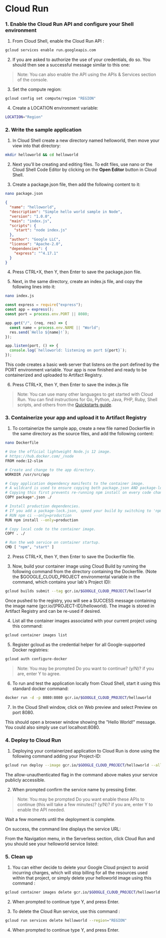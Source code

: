 # Cloud Run

### 1. Enable the Cloud Run API and configure your Shell environment

1. From Cloud Shell, enable the Cloud Run API :

```bash
gcloud services enable run.googleapis.com
```

2. If you are asked to authorize the use of your credentials, do so. You should then see a successful message similar to this one:

> Note: You can also enable the API using the APIs & Services section of the console.

3. Set the compute region:

```bash
gcloud config set compute/region "REGION"
```

4. Create a LOCATION environment variable:

```bash
LOCATION="Region"
```

### 2. Write the sample application

1. In Cloud Shell create a new directory named helloworld, then move your view into that directory:

```bash
mkdir helloworld && cd helloworld
```

2. Next you'll be creating and editing files. To edit files, use nano or the Cloud Shell Code Editor by clicking on the **Open Editor** button in Cloud Shell.

3. Create a package.json file, then add the following content to it:

```bash
nano package.json
```

```json
{
  "name": "helloworld",
  "description": "Simple hello world sample in Node",
  "version": "1.0.0",
  "main": "index.js",
  "scripts": {
    "start": "node index.js"
  },
  "author": "Google LLC",
  "license": "Apache-2.0",
  "dependencies": {
    "express": "^4.17.1"
  }
}
```

4. Press CTRL+X, then Y, then Enter to save the package.json file.

5. Next, in the same directory, create an index.js file, and copy the following lines into it:

```bash
nano index.js
```

```js
const express = require("express");
const app = express();
const port = process.env.PORT || 8080;

app.get("/", (req, res) => {
  const name = process.env.NAME || "World";
  res.send(`Hello ${name}!`);
});

app.listen(port, () => {
  console.log(`helloworld: listening on port ${port}`);
});
```

This code creates a basic web server that listens on the port defined by the PORT environment variable. Your app is now finished and ready to be containerized and uploaded to Artifact Registry.

6. Press CTRL+X, then Y, then Enter to save the index.js file

> Note: You can use many other languages to get started with Cloud Run. You can find instructions for Go, Python, Java, PHP, Ruby, Shell scripts, and others from the [Quickstarts guide](https://cloud.google.com/run/docs/quickstarts).

### 3. Containerize your app and upload it to Artifact Registry

1. To containerize the sample app, create a new file named Dockerfile in the same directory as the source files, and add the following content:

```bash
nano Dockerfile
```

```bash
# Use the official lightweight Node.js 12 image.
# https://hub.docker.com/_/node
FROM node:12-slim

# Create and change to the app directory.
WORKDIR /usr/src/app

# Copy application dependency manifests to the container image.
# A wildcard is used to ensure copying both package.json AND package-lock.json (when available).
# Copying this first prevents re-running npm install on every code change.
COPY package*.json ./

# Install production dependencies.
# If you add a package-lock.json, speed your build by switching to 'npm ci'.
# RUN npm ci --only=production
RUN npm install --only=production

# Copy local code to the container image.
COPY . ./

# Run the web service on container startup.
CMD [ "npm", "start" ]
```

2. Press CTRL+X, then Y, then Enter to save the Dockerfile file.

3. Now, build your container image using Cloud Build by running the following command from the directory containing the Dockerfile. (Note the $GOOGLE_CLOUD_PROJECT environmental variable in the command, which contains your lab's Project ID):

```bash
gcloud builds submit --tag gcr.io/$GOOGLE_CLOUD_PROJECT/helloworld
```

Once pushed to the registry, you will see a SUCCESS message containing the image name (gcr.io/[PROJECT-ID]/helloworld). The image is stored in Artifact Registry and can be re-used if desired.

4. List all the container images associated with your current project using this command:

```bash
gcloud container images list
```

5. Register gcloud as the credential helper for all Google-supported Docker registries:

```bash
gcloud auth configure-docker
```

> Note: You may be prompted Do you want to continue? (y/N)? if you are, enter Y to agree.

6. To run and test the application locally from Cloud Shell, start it using this standard docker command:

```bash
docker run -d -p 8080:8080 gcr.io/$GOOGLE_CLOUD_PROJECT/helloworld
```

7. In the Cloud Shell window, click on Web preview and select Preview on port 8080.

This should open a browser window showing the "Hello World!" message. You could also simply use curl localhost:8080.

### 4. Deploy to Cloud Run

1. Deploying your containerized application to Cloud Run is done using the following command adding your Project-ID:

```bash
gcloud run deploy --image gcr.io/$GOOGLE_CLOUD_PROJECT/helloworld --allow-unauthenticated --region=$LOCATION
```

The allow-unauthenticated flag in the command above makes your service publicly accessible.

2. When prompted confirm the service name by pressing Enter.

> Note: You may be prompted Do you want enable these APIs to continue (this will take a few minutes)? (y/N)? if you are, enter Y to enable the API needed.

Wait a few moments until the deployment is complete.

On success, the command line displays the service URL:

From the Navigation menu, in the Serverless section, click Cloud Run and you should see your helloworld service listed:

### 5. Clean up

1. You can either decide to delete your Google Cloud project to avoid incurring charges, which will stop billing for all the resources used within that project, or simply delete your helloworld image using this command :

```bash
gcloud container images delete gcr.io/$GOOGLE_CLOUD_PROJECT/helloworld
```

2. When prompted to continue type Y, and press Enter.

3. To delete the Cloud Run service, use this command :

```bash
gcloud run services delete helloworld --region="REGION"
```

4. When prompted to continue type Y, and press Enter.
